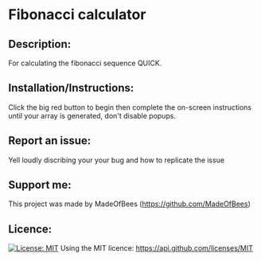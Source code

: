# Fibonacci calculator 

    
## Description: 
 For calculating the fibonacci sequence QUICK. 


## Installation/Instructions: 
 Click the big red button to begin then complete the on-screen instructions until your array is generated, don't disable popups. 
  

    
## Report an issue: 
 Yell loudly discribing your your bug and how to replicate the issue
    
## Support me: 
 This project was made by MadeOfBees (https://github.com/MadeOfBees)

    
## Licence: 
 [![License: MIT](https://img.shields.io/badge/License-MIT-yellow.svg)](https://opensource.org/licenses/MIT)
 Using the MIT licence: https://api.github.com/licenses/MIT 
